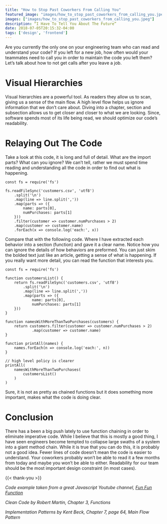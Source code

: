 ```yaml
---
title: "How to Stop Past Coworkers From Calling You"
featured_image: "images/how_to_stop_past_coworkers_from_calling_you.jpeg"
images: ["images/how_to_stop_past_coworkers_from_calling_you.jpeg"]
description: “I Have To Tell You About The Future”
date: 2018-07-05T20:15:32-04:00
tags: ['design', 'frontend']
---
```


Are you currently the only one on your engineering team who can read and understand your code? If you left for a new job, how often would your teammates need to call you in order to maintain the code you left them? Let’s talk about how to not get calls after you leave a job.

# Visual Hierarchies

Visual hierarchies are a powerful tool. As readers they allow us to scan, giving us a sense of the main flow. A high level flow helps us ignore information that we don’t care about. Diving into a chapter, section and subsection allows us to get closer and closer to what we are looking. Since, software spends most of its life being read, we should optimize our code’s readability.

# Relaying Out The Code

Take a look at this code, it is long and full of detail. What are the import parts? What can you ignore? We can’t tell, rather we must spend time reading and understanding all the code in order to find out what is happening.

```
const fs = require('fs')

fs.readFileSync('customers.csv', 'utf8')
    .split('\n')
    .map(line => line.split(','))
    .map(parts => ({
        name: parts[0],
        numPurchases: parts[1]
    }))
    .filter(customer => customer.numPurchases > 2)
    .map(customer => customer.name)
    .forEach(x => console.log('each:', x))
```

Compare that with the following code. Where I have extracted each behavior into a section (function) and gave it a clear name. Notice how you can ignore the details of how behaviors are preformed. You can just skim the bolded text just like an article, getting a sense of what is happening. If you really want more detail, you can read the function that interests you.

```
const fs = require('fs')

function customersList() {
    return fs.readFileSync('customers.csv', 'utf8')
        .split('\n')
        .map(line => line.split(','))
        .map(parts => ({
            name: parts[0],
            numPurchases: parts[1]
    }))
}

function namesWithMoreThanTwoPurchases(customers) {
    return customers.filter(customer => customer.numPurchases > 2)
            .map(customer => customer.name)
}

function printAll(names) {
    names.forEach(n => console.log('each:', n))
}

// high level policy is clearer
printAll(
    namesWithMoreThanTwoPurchases(
        customersList()
    )
)

```

Sure, it is not as pretty as chained functions but it does something more important, makes what the code is doing clear.

# Conclusion

There has a been a big push lately to use function chaining in order to eliminate imperative code. While I believe that this is mostly a good thing, I have seen engineers become tempted to collapse large swaths of a system into a giant method chain. While it is true that you can do this, it is probably not a good idea. Fewer lines of code doesn’t mean the code is easier to understand. Your coworkers probably won’t be able to read it a few months from today and maybe you won’t be able to either. Readability for our team should be the most important design constraint (in most cases).

{{< thank-you >}}

*Code example taken from a great Javascript Youtube channel, [Fun Fun Function](https://www.youtube.com/watch?v=UD2dZw9iHCc&list=PL0zVEGEvSaeEd9hlmCXrk5yUyqUag-n84&index=11)*

*Clean Code by Robert Martin, Chapter 3, Functions*

*Implementation Patterns by Kent Beck, Chapter 7, page 64, Main Flow Pattern*